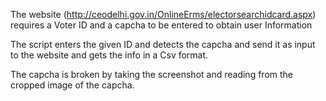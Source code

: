 The website (http://ceodelhi.gov.in/OnlineErms/electorsearchidcard.aspx) requires a Voter ID and a capcha to be entered to obtain user Information

The script enters the given ID and detects the capcha and send it as input to the website and gets the info in a Csv format.

The capcha is broken by taking the screenshot and reading from the cropped image of the capcha.
